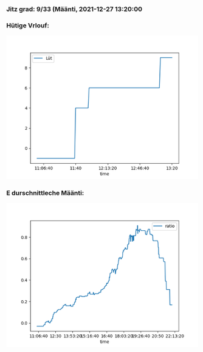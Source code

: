 ### Jitz grad: 9/33 (Määnti, 2021-12-27 13:20:00

### Hütige Vrlouf:
![Graph](Today.png)

### E durschnittleche Määnti:
![Graph](Määnti.png)